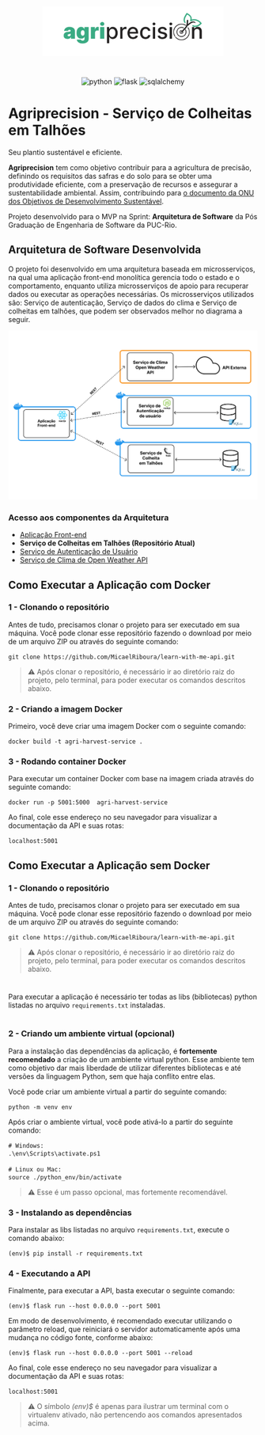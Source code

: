 <p align="center" style="margin: 40px 0">
    <img src="./doc-images/logo.svg" height="100px">
</p>

<div align="center">

![python](https://img.shields.io/badge/Python-3776AB?style=for-the-badge&logo=python&logoColor=white)
![flask](https://img.shields.io/badge/flask-%23000.svg?style=for-the-badge&logo=flask&logoColor=white)
![sqlalchemy](https://img.shields.io/badge/SQLAlchemy-D71F00.svg?style=for-the-badge&logo=SQLAlchemy&logoColor=white)

</div>

# Agriprecision - Serviço de Colheitas em Talhões

Seu plantio sustentável e eficiente.

**Agriprecision** tem como objetivo contribuir para a agricultura de precisão, definindo os requisitos das safras e do solo para se obter uma produtividade eficiente, com a preservação de recursos e assegurar a sustentabilidade ambiental. Assim, contribuindo para [o documento da ONU dos Objetivos de Desenvolvimento Sustentável](https://brasil.un.org/pt-br/sdgs).

Projeto desenvolvido para o MVP na Sprint: **Arquitetura de Software** da Pós Graduação de Engenharia de Software da PUC-Rio.


## Arquitetura de Software Desenvolvida

O projeto foi desenvolvido em uma arquitetura baseada em microsserviços, na qual uma aplicação front-end monolítica gerencia todo o estado e o comportamento, enquanto utiliza microsserviços de apoio para recuperar dados ou executar as operações necessárias. Os microsserviços utilizados são: Serviço de autenticação, Serviço de dados do clima e Serviço de colheitas em talhões, que podem ser observados melhor no diagrama a seguir.

![diagrama da arquitetura](./doc-images/arq-diagram.jpg)


### Acesso aos componentes da Arquitetura

- [Aplicação Front-end](https://github.com/MicaelRiboura/agriprecisionWebApp)
- **Serviço de Colheitas em Talhões (Repositório Atual)**
-  [Serviço de Autenticação de Usuário](https://github.com/MicaelRiboura/agriPrecisionUserService)
-  [Serviço de Clima de Open Weather API](https://github.com/MicaelRiboura/agriprecisionWebApp/blob/develop/weather-api.docs.md)

## Como Executar a Aplicação com Docker

### 1 - Clonando o repositório
Antes de tudo, precisamos clonar o projeto para ser executado em sua máquina. Você pode clonar esse repositório fazendo o download por meio de um arquivo ZIP ou através do seguinte comando:

```
git clone https://github.com/MicaelRiboura/learn-with-me-api.git
```

> ⚠️ Após clonar o repositório, é necessário ir ao diretório raiz do projeto, pelo terminal, para poder executar os comandos descritos abaixo.

### 2 - Criando a imagem Docker
Primeiro, você deve criar uma imagem Docker com o seguinte comando:

```
docker build -t agri-harvest-service .
```

### 3 - Rodando container Docker
Para executar um container Docker com base na imagem criada através do seguinte comando:

```
docker run -p 5001:5000  agri-harvest-service
```

Ao final, cole esse endereço no seu navegador para visualizar a documentação da API e suas rotas:

```
localhost:5001
```

## Como Executar a Aplicação sem Docker

### 1 - Clonando o repositório
Antes de tudo, precisamos clonar o projeto para ser executado em sua máquina. Você pode clonar esse repositório fazendo o download por meio de um arquivo ZIP ou através do seguinte comando:

```
git clone https://github.com/MicaelRiboura/learn-with-me-api.git
```

> ⚠️ Após clonar o repositório, é necessário ir ao diretório raiz do projeto, pelo terminal, para poder executar os comandos descritos abaixo.

#

Para executar a aplicação é necessário ter todas as libs (bibliotecas) python listadas no arquivo `requirements.txt` instaladas. 

#

### 2 - Criando um ambiente virtual (opcional)

Para a instalação das dependências da aplicação, é **fortemente recomendado** a criação de um ambiente virtual python. Esse ambiente tem como objetivo dar mais liberdade de utilizar diferentes bibliotecas e até versões da linguagem Python, sem que haja conflito entre elas.

Você pode criar um  ambiente virtual a partir do seguinte comando:

```
python -m venv env
```

Após criar o ambiente virtual, você pode ativá-lo a partir do seguinte comando:

```
# Windows:
.\env\Scripts\activate.ps1

# Linux ou Mac:
source ./python_env/bin/activate
```

> ⚠️ Esse é um passo opcional, mas fortemente recomendável.

### 3 - Instalando as dependências

Para instalar as libs listadas no arquivo `requirements.txt`, execute o comando abaixo:

```
(env)$ pip install -r requirements.txt
```
### 4 - Executando a API
Finalmente, para executar a API, basta executar o seguinte comando:

```
(env)$ flask run --host 0.0.0.0 --port 5001
```

Em modo de desenvolvimento, é recomendado executar utilizando o parâmetro reload, que reiniciará o servidor automaticamente após uma mudança no código fonte, conforme abaixo:

```
(env)$ flask run --host 0.0.0.0 --port 5001 --reload
```

Ao final, cole esse endereço no seu navegador para visualizar a documentação da API e suas rotas:

```
localhost:5001
```

> ⚠️ O símbolo *(env)$* é apenas para ilustrar um terminal com o virtualenv ativado, não pertencendo aos comandos apresentados acima.
